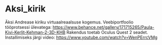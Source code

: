 # Aksi_kirik
Äksi Andrease kiriku virtuaalreaalsuse kogemus. Veebiportfoolio tööprotsessi ülevatega: https://www.behance.net/gallery/171715265/Paula-Kivi-Kerlit-Kehman-2-3D-KHB
Rakendus toetab Oculus Quest 2 seadet.
Installimiseks järgi video: https://www.youtube.com/watch?v=WenPErrcVMg